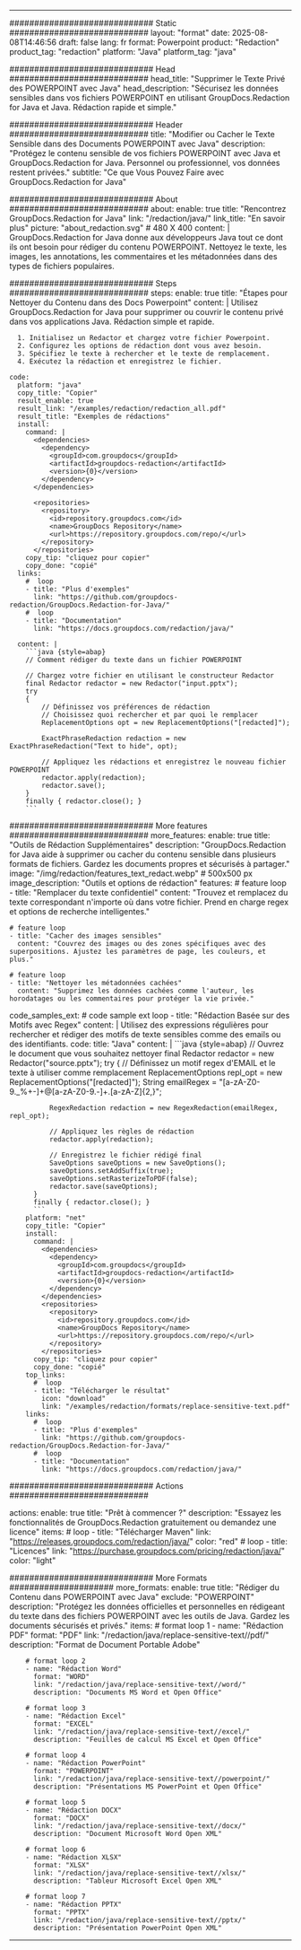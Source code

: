 
---
############################# Static ############################
layout: "format"
date:  2025-08-08T14:46:56
draft: false
lang: fr
format: Powerpoint
product: "Redaction"
product_tag: "redaction"
platform: "Java"
platform_tag: "java"

############################# Head ############################
head_title: "Supprimer le Texte Privé des POWERPOINT avec Java"
head_description: "Sécurisez les données sensibles dans vos fichiers POWERPOINT en utilisant GroupDocs.Redaction for Java et Java. Rédaction rapide et simple."

############################# Header ############################
title: "Modifier ou Cacher le Texte Sensible dans des Documents POWERPOINT avec Java" 
description: "Protégez le contenu sensible de vos fichiers POWERPOINT avec Java et GroupDocs.Redaction for Java. Personnel ou professionnel, vos données restent privées."
subtitle: "Ce que Vous Pouvez Faire avec GroupDocs.Redaction for Java" 

############################# About ############################
about:
    enable: true
    title: "Rencontrez GroupDocs.Redaction for Java"
    link: "/redaction/java/"
    link_title: "En savoir plus"
    picture: "about_redaction.svg" # 480 X 400
    content: |
       GroupDocs.Redaction for Java donne aux développeurs Java tout ce dont ils ont besoin pour rédiger du contenu POWERPOINT. Nettoyez le texte, les images, les annotations, les commentaires et les métadonnées dans des types de fichiers populaires.

############################# Steps ############################
steps:
    enable: true
    title: "Étapes pour Nettoyer du Contenu dans des Docs Powerpoint"
    content: |
      Utilisez GroupDocs.Redaction for Java pour supprimer ou couvrir le contenu privé dans vos applications Java. Rédaction simple et rapide.
      
      1. Initialisez un Redactor et chargez votre fichier Powerpoint.
      2. Configurez les options de rédaction dont vous avez besoin.
      3. Spécifiez le texte à rechercher et le texte de remplacement.
      4. Exécutez la rédaction et enregistrez le fichier.
   
    code:
      platform: "java"
      copy_title: "Copier"
      result_enable: true
      result_link: "/examples/redaction/redaction_all.pdf"
      result_title: "Exemples de rédactions"
      install:
        command: |
          <dependencies>
            <dependency>
              <groupId>com.groupdocs</groupId>
              <artifactId>groupdocs-redaction</artifactId>
              <version>{0}</version>
            </dependency>
          </dependencies>

          <repositories>
            <repository>
              <id>repository.groupdocs.com</id>
              <name>GroupDocs Repository</name>
              <url>https://repository.groupdocs.com/repo/</url>
            </repository>
          </repositories>
        copy_tip: "cliquez pour copier"
        copy_done: "copié"
      links:
        #  loop
        - title: "Plus d'exemples"
          link: "https://github.com/groupdocs-redaction/GroupDocs.Redaction-for-Java/"
        #  loop
        - title: "Documentation"
          link: "https://docs.groupdocs.com/redaction/java/"
          
      content: |
        ```java {style=abap}
        // Comment rédiger du texte dans un fichier POWERPOINT

        // Chargez votre fichier en utilisant le constructeur Redactor
        final Redactor redactor = new Redactor("input.pptx");
        try
        {
            // Définissez vos préférences de rédaction
            // Choisissez quoi rechercher et par quoi le remplacer
            ReplacementOptions opt = new ReplacementOptions("[redacted]");
            
            ExactPhraseRedaction redaction = new ExactPhraseRedaction("Text to hide", opt);

            // Appliquez les rédactions et enregistrez le nouveau fichier POWERPOINT
            redactor.apply(redaction);
            redactor.save();
        }
        finally { redactor.close(); }
        ```            


############################# More features ############################
more_features:
  enable: true
  title: "Outils de Rédaction Supplémentaires"
  description: "GroupDocs.Redaction for Java aide à supprimer ou cacher du contenu sensible dans plusieurs formats de fichiers. Gardez les documents propres et sécurisés à partager."
  image: "/img/redaction/features_text_redact.webp" # 500x500 px
  image_description: "Outils et options de rédaction"
  features:
    # feature loop
    - title: "Remplacer du texte confidentiel"
      content: "Trouvez et remplacez du texte correspondant n'importe où dans votre fichier. Prend en charge regex et options de recherche intelligentes."

    # feature loop
    - title: "Cacher des images sensibles"
      content: "Couvrez des images ou des zones spécifiques avec des superpositions. Ajustez les paramètres de page, les couleurs, et plus."

    # feature loop
    - title: "Nettoyer les métadonnées cachées"
      content: "Supprimez les données cachées comme l'auteur, les horodatages ou les commentaires pour protéger la vie privée."
      
  code_samples_ext:
    # code sample ext loop
    - title: "Rédaction Basée sur des Motifs avec Regex"
      content: |
        Utilisez des expressions régulières pour rechercher et rédiger des motifs de texte sensibles comme des emails ou des identifiants.
      code:
        title: "Java"
        content: |
          ```java {style=abap}
          //  Ouvrez le document que vous souhaitez nettoyer
          final Redactor redactor = new Redactor("source.pptx");
          try
          {
              // Définissez un motif regex d'EMAIL et le texte à utiliser comme remplacement
              ReplacementOptions repl_opt = new ReplacementOptions("[redacted]");
              String emailRegex = "[a-zA-Z0-9._%+-]+@[a-zA-Z0-9.-]+\.[a-zA-Z]{2,}";

              RegexRedaction redaction = new RegexRedaction(emailRegex, repl_opt);
              
              // Appliquez les règles de rédaction
              redactor.apply(redaction);

              // Enregistrez le fichier rédigé final
              SaveOptions saveOptions = new SaveOptions();
              saveOptions.setAddSuffix(true);
              saveOptions.setRasterizeToPDF(false);
              redactor.save(saveOptions);
          }
          finally { redactor.close(); }
          ```
        platform: "net"
        copy_title: "Copier"
        install:
          command: |
            <dependencies>
              <dependency>
                <groupId>com.groupdocs</groupId>
                <artifactId>groupdocs-redaction</artifactId>
                <version>{0}</version>
              </dependency>
            </dependencies>
            <repositories>
              <repository>
                <id>repository.groupdocs.com</id>
                <name>GroupDocs Repository</name>
                <url>https://repository.groupdocs.com/repo/</url>
              </repository>
            </repositories>
          copy_tip: "cliquez pour copier"
          copy_done: "copié"
        top_links:
          #  loop
          - title: "Télécharger le résultat"
            icon: "download"
            link: "/examples/redaction/formats/replace-sensitive-text.pdf"
        links:
          #  loop
          - title: "Plus d'exemples"
            link: "https://github.com/groupdocs-redaction/GroupDocs.Redaction-for-Java/"
          #  loop
          - title: "Documentation"
            link: "https://docs.groupdocs.com/redaction/java/"


############################# Actions ############################

actions:
  enable: true
  title: "Prêt à commencer ?"
  description: "Essayez les fonctionnalités de GroupDocs.Redaction gratuitement ou demandez une licence"
  items:
    #  loop
    - title: "Télécharger Maven"
      link: "https://releases.groupdocs.com/redaction/java/"
      color: "red"
        #  loop
    - title: "Licences"
      link: "https://purchase.groupdocs.com/pricing/redaction/java/"
      color: "light"


############################# More Formats #####################
more_formats:
    enable: true
    title: "Rédiger du Contenu dans POWERPOINT avec Java"
    exclude: "POWERPOINT"
    description: "Protégez les données officielles et personnelles en rédigeant du texte dans des fichiers POWERPOINT avec les outils de Java. Gardez les documents sécurisés et privés."
    items: 
        # format loop 1
        - name: "Rédaction PDF"
          format: "PDF"
          link: "/redaction/java/replace-sensitive-text//pdf/"
          description: "Format de Document Portable Adobe"

        # format loop 2
        - name: "Rédaction Word"
          format: "WORD"
          link: "/redaction/java/replace-sensitive-text//word/"
          description: "Documents MS Word et Open Office"
          
        # format loop 3
        - name: "Rédaction Excel"
          format: "EXCEL"
          link: "/redaction/java/replace-sensitive-text//excel/"
          description: "Feuilles de calcul MS Excel et Open Office"

        # format loop 4
        - name: "Rédaction PowerPoint"
          format: "POWERPOINT"
          link: "/redaction/java/replace-sensitive-text//powerpoint/"
          description: "Présentations MS PowerPoint et Open Office"

        # format loop 5
        - name: "Rédaction DOCX"
          format: "DOCX"
          link: "/redaction/java/replace-sensitive-text//docx/"
          description: "Document Microsoft Word Open XML"
          
        # format loop 6
        - name: "Rédaction XLSX"
          format: "XLSX"
          link: "/redaction/java/replace-sensitive-text//xlsx/"
          description: "Tableur Microsoft Excel Open XML"
          
        # format loop 7
        - name: "Rédaction PPTX"
          format: "PPTX"
          link: "/redaction/java/replace-sensitive-text//pptx/"
          description: "Présentation PowerPoint Open XML"


---